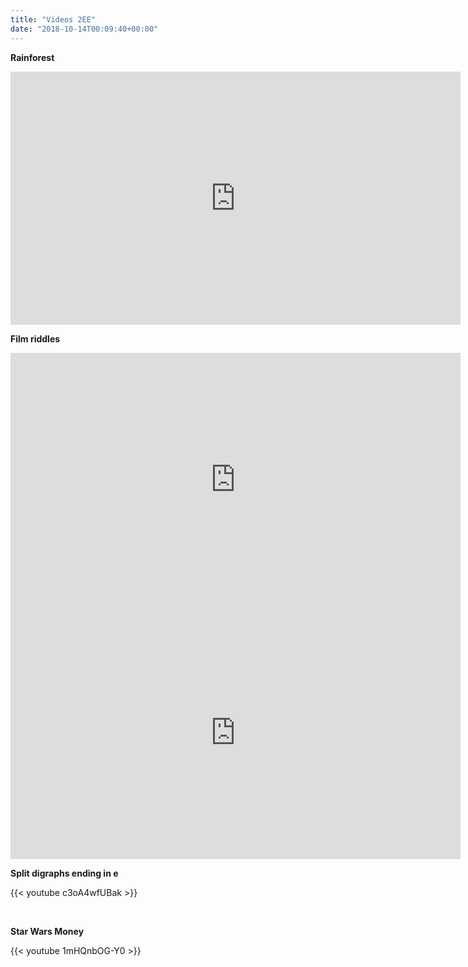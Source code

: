 ```yaml
---
title: "Videos 2EE"
date: "2018-10-14T00:09:40+00:00"
---
```


**Rainforest**
<iframe src="https://spark.adobe.com/video/cE4mCDojIDlYQ/embed" width="720" height="405" frameborder="0" allowfullscreen></iframe>

**Film riddles**
<iframe src="https://spark.adobe.com/video/DL1JsN8xHGf1k/embed" width="720" height="405" frameborder="0" allowfullscreen></iframe>

<br/>

<iframe src="https://spark.adobe.com/video/hg9Zn1ttCWy77/embed" width="720" height="405" frameborder="0" allowfullscreen></iframe>

<br/>

**Split digraphs ending in e**

{{< youtube c3oA4wfUBak >}}

<br/>

**Star Wars Money**

{{< youtube 1mHQnbOG-Y0 >}}

<br/>
<br/>